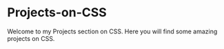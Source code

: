 # Projects-on-CSS
Welcome to my Projects section on CSS. Here you will find some amazing projects on CSS.

